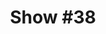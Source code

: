 ---
title: 'Show #38'
pubDate: 2025-05-16
description: 'like a lovers voice across the mountainside'
spinitron: ''
spotify: https://open.spotify.com/embed/playlist/5zTtAbaTQd1ac0jjnq9AWJ
tags:
  - 6LACK
  - moz
  - gang of four
---